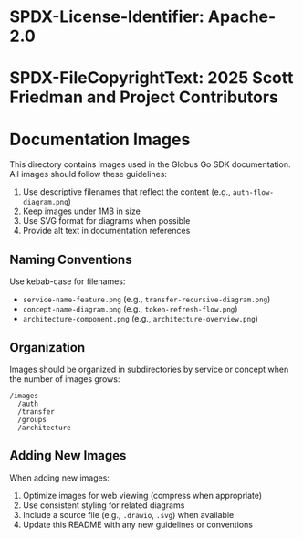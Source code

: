 # SPDX-License-Identifier: Apache-2.0
# SPDX-FileCopyrightText: 2025 Scott Friedman and Project Contributors

# Documentation Images

This directory contains images used in the Globus Go SDK documentation. All images should follow these guidelines:

1. Use descriptive filenames that reflect the content (e.g., `auth-flow-diagram.png`)
2. Keep images under 1MB in size
3. Use SVG format for diagrams when possible
4. Provide alt text in documentation references

## Naming Conventions

Use kebab-case for filenames:
- `service-name-feature.png` (e.g., `transfer-recursive-diagram.png`)
- `concept-name-diagram.png` (e.g., `token-refresh-flow.png`)
- `architecture-component.png` (e.g., `architecture-overview.png`)

## Organization

Images should be organized in subdirectories by service or concept when the number of images grows:

```
/images
  /auth
  /transfer
  /groups
  /architecture
```

## Adding New Images

When adding new images:

1. Optimize images for web viewing (compress when appropriate)
2. Use consistent styling for related diagrams
3. Include a source file (e.g., `.drawio`, `.svg`) when available
4. Update this README with any new guidelines or conventions